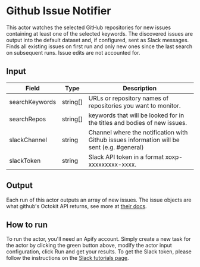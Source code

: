 # Github Issue Notifier

This actor watches the selected GitHub repositories for new issues containing at least one of the selected keywords. The discovered issues are output into the default dataset and, if configured, sent as Slack messages. Finds all existing issues on first run and only new ones since the last search on subsequent runs. Issue edits are not accounted for.

## Input
|     Field     |   Type    |  Description |
|   ---------   |   ------  |   -------------  |
|searchKeywords | string[]  | URLs or repository names of repositories you want to monitor.|
|searchRepos    | string[]  | keywords that will be looked for in the titles and bodies of new issues. |
|slackChannel   | string    | Channel where the notification with Github issues information will be sent (e.g. #general) |
|slackToken     | string    | Slack API token in a format xoxp-xxxxxxxxx-xxxx. |
## Output

Each run of this actor outputs an array of new issues. The issue objects are what github's Octokit API returns, see more at [their docs](https://docs.github.com/en/rest/issues/issues?apiVersion=2022-11-28#list-repository-issues).

## How to run

To run the actor, you'll need an Apify account. Simply create a new task for the actor by clicking the green button above, modify the actor input configuration, click Run and get your results. To get the Slack token, please follow the instructions on the [Slack tutorials page](https://api.slack.com/tutorials/tracks/getting-a-token).
